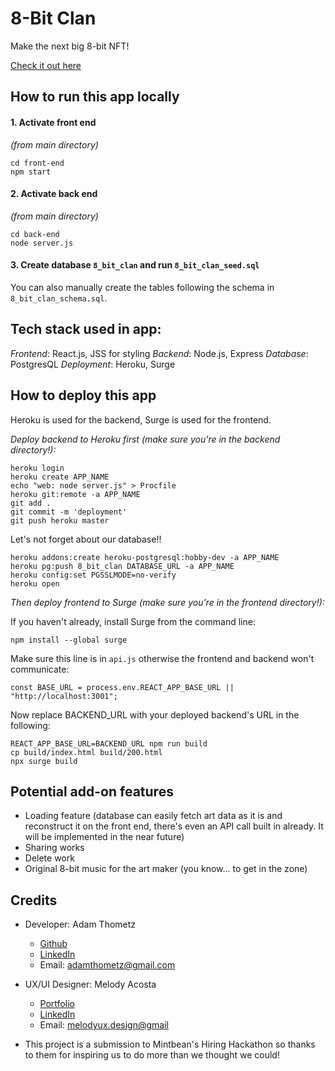# 8-Bit Clan

Make the next big 8-bit NFT!

[Check it out here](https://8-bit-clan.surge.sh/)

## How to run this app locally

#### 1. Activate front end

*(from main directory)*
```
cd front-end
npm start
```

#### 2. Activate back end

*(from main directory)*
```
cd back-end
node server.js
```

#### 3. Create database `8_bit_clan` and run `8_bit_clan_seed.sql`

You can also manually create the tables following the schema in `8_bit_clan_schema.sql`.

## Tech stack used in app:

*Frontend*: React.js, JSS for styling
*Backend*: Node.js, Express
*Database*: PostgresQL
*Deployment*: Heroku, Surge

## How to deploy this app

Heroku is used for the backend, Surge is used for the frontend.

*Deploy backend to Heroku first (make sure you're in the backend directory!):*
```
heroku login
heroku create APP_NAME
echo "web: node server.js" > Procfile
heroku git:remote -a APP_NAME
git add .
git commit -m 'deployment'
git push heroku master
```

Let's not forget about our database!!

```
heroku addons:create heroku-postgresql:hobby-dev -a APP_NAME
heroku pg:push 8_bit_clan DATABASE_URL -a APP_NAME
heroku config:set PGSSLMODE=no-verify
heroku open
```

*Then deploy frontend to Surge (make sure you're in the frontend directory!):*

If you haven't already, install Surge from the command line:

```
npm install --global surge
```

Make sure this line is in `api.js` otherwise the frontend and backend won't communicate:

```
const BASE_URL = process.env.REACT_APP_BASE_URL || "http://localhost:3001";
```

Now replace BACKEND_URL with your deployed backend's URL in the following:
```
REACT_APP_BASE_URL=BACKEND_URL npm run build
cp build/index.html build/200.html
npx surge build
```

## Potential add-on features

- Loading feature (database can easily fetch art data as it is and reconstruct it on the front end, there's even an API call built in already. It will be implemented in the near future)
- Sharing works
- Delete work
- Original 8-bit music for the art maker (you know... to get in the zone)

## Credits

- Developer: Adam Thometz
  - [Github](https://github.com/Adam-Thometz/)
  - [LinkedIn](https://www.linkedin.com/in/adam-thometz/)
  - Email: <adamthometz@gmail.com>
- UX/UI Designer: Melody Acosta
  - [Portfolio](https://melodyux.design/)
  - [LinkedIn](https://www.linkedin.com/in/melodyacosta/)
  - Email: <melodyux.design@gmail>

- This project is a submission to Mintbean's Hiring Hackathon so thanks to them for inspiring us to do more than we thought we could!